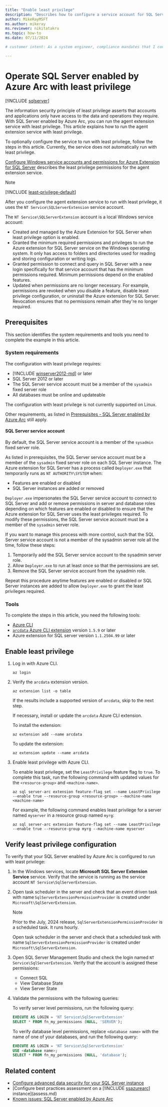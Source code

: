 ```yaml
---
title: "Enable least privilege"
description: "Describes how to configure a service account for SQL Server enabled by Azure Arc to run with least privilege."
author: MikeRayMSFT
ms.author: mikeray
ms.reviewer: nikitatakru
ms.topic: how-to
ms.date: 07/11/2024

# customer intent: As a system engineer, compliance mandates that I configure services to run with least privilege. 

---
```


# Operate SQL Server enabled by Azure Arc with least privilege 

[!INCLUDE [sqlserver](../../includes/applies-to-version/sqlserver.md)]

The information security principle of least privilege asserts that accounts and applications only have access to the data and operations they require. With SQL Server enabled by Azure Arc, you can run the agent extension service with least privilege. This article explains how to run the agent extension service with least privilege.

To optionally configure the service to run with least privilege, follow the steps in this article. Currently, the service does not automatically run with least privilege.

[Configure Windows service accounts and permissions for Azure Extension for SQL Server](configure-windows-accounts-agent.md) describes the least privilege permissions for the agent extension service.

> [!NOTE]
> [!INCLUDE [least-privilege-default](includes/least-privilege-default.md)]

After you configure the agent extension service to run with least privilege, it uses the `NT Service\SQLServerExtension` service account.

The `NT Service\SQLServerExtension` account is a local Windows service account:

- Created and managed by the Azure Extension for SQL Server when least privilege option is enabled.
- Granted the minimum required permissions and privileges to run the Azure extension for SQL Server service on the Windows operating system. It only has access to folders and directories used for reading and storing configuration or writing logs.
- Granted permission to connect and query in SQL Server with a new login specifically for that service account that has the minimum permissions required. Minimum permissions depend on the enabled features.
- Updated when permissions are no longer necessary. For example, permissions are revoked when you disable a feature, disable least privilege configuration, or uninstall the Azure extension for SQL Server. Revocation ensures that no permissions remain after they're no longer required.

## Prerequisites

This section identifies the system requirements and tools you need to complete the example in this article.

### System requirements

The configuration with least privilege requires:

- [!INCLUDE [winserver2012-md](../../includes/winserver2012-md.md)] or later
- SQL Server 2012 or later
- The SQL Server service account must be a member of the `sysadmin` fixed server role
- All databases must be online and updateable

The configuration with least privilege is not currently supported on Linux.

Other requirements, as listed in [Prerequisites - SQL Server enabled by Azure Arc](prerequisites.md) still apply.

#### SQL Server service account

By default, the SQL Server service account is a member of the `sysadmin` fixed server role.

As listed in prerequisites, the SQL Server service account must be a member of the `sysadmin` fixed server role on each SQL Server instance. The Azure extension for SQL Server has a process called `Deployer.exe` that temporarily runs as `NT AUTHORITY\SYSTEM` when:

- Features are enabled or disabled
- SQL Server instances are added or removed

`Deployer.exe` impersonates the SQL Server service account to connect to SQL Server and add or remove permissions in server and database roles depending on which features are enabled or disabled to ensure that the Azure extension for SQL Server uses the least privileges required. To modify these permissions, the SQL Server service account must be a member of the `sysadmin` server role. 

If you want to manage this process with more control, such that the SQL Server service account is not a member of the sysadmin server role all the time, follow these steps:

1. Temporarily add the SQL Server service account to the sysadmin server role.
1. Allow `Deployer.exe` to run at least once so that the permissions are set.
1. Remove the SQL Server service account from the sysadmin role.

Repeat this procedure anytime features are enabled or disabled or SQL Server instances are added to allow `Deployer.exe` to grant the least privileges required.

### Tools

To complete the steps in this article, you need the following tools:

- [Azure CLI](/cli/azure/)
- [`arcdata` Azure CLI extension](/azure/azure-arc/data/install-arcdata-extension) version `1.5.9` or later
- Azure extension for SQL server version `1.1.2504.99` or later

## Enable least privilege

1. Log in with Azure CLI.

   ```azurecli
   az login
   ```

1. Verify the `arcdata` extension version.

   ```azurecli
   az extension list -o table
   ```

   If the results include a supported version of `arcdata`, skip to the next step.

   If necessary, install or update the `arcdata` Azure CLI extension.

   To install the extension:

   ```azurecli
   az extension add --name arcdata
   ```

   To update the extension:

   ```azurecli
   az extension update --name arcdata
   ```

1. Enable least privilege with Azure CLI.

   To enable least privilege, set the `LeastPrivilege` feature flag to `true`. To complete this task, run the following command with updated values for the `<resource-group>` and `<machine-name>`.

   ```azurecli
   az sql server-arc extension feature-flag set --name LeastPrivilege --enable true --resource-group <resource-group> --machine-name <machine-name>
   ```

   For example, the following command enables least privilege for a server named `myserver` in a resource group named `myrg`:

   ```azurecli
   az sql server-arc extension feature-flag set --name LeastPrivilege --enable true --resource-group myrg --machine-name myserver 
   ```

## Verify least privilege configuration

To verify that your SQL Server enabled by Azure Arc is configured to run with least privilege:

1. In the Windows services, locate **Microsoft SQL Server Extension Service** service. Verify that the service is running as the service account `NT Service\SqlServerExtension`.  

1. Open task scheduler in the server and check that an event driven task with name `SqlServerExtensionPermissionProvider` is created under `Microsoft\SqlServerExtension`.

   > [!NOTE]
   > Prior to the July, 2024 release, `SqlServerExtensionPermissionProvider` is a scheduled task. It runs hourly.
   >
   > Open task scheduler in the server and check that a scheduled task with name `SqlServerExtensionPermissionProvider` is created under `Microsoft\SqlServerExtension`.

1. Open SQL Server Management Studio and check the login named `NT Service\SqlServerExtension`. Verify that the account is assigned these permissions:

   - Connect SQL  
   - View Database State  
   - View Server State  

1. Validate the permissions with the following queries:

   To verify server level permissions, run the following query:

   ```sql  
   EXECUTE AS LOGIN = 'NT Service\SqlServerExtension'  
   SELECT * FROM fn_my_permissions (NULL, 'SERVER');
   ```

   To verify database level permissions, replace `<database name>` with the name of one of your databases, and run the following query:

   ```sql
   EXECUTE AS LOGIN = 'NT Service\SqlServerExtension'  
   USE <database name>; 
   SELECT * FROM fn_my_permissions (NULL, 'database');

## Related content

- [Configure advanced data security for your SQL Server instance](configure-advanced-data-security.md)
- [Configure best practices assessment on a [!INCLUDE [ssazurearc](../../includes/ssazurearc.md)] instance](assess.md)
- [Known issues: SQL Server enabled by Azure Arc](known-issues.md)